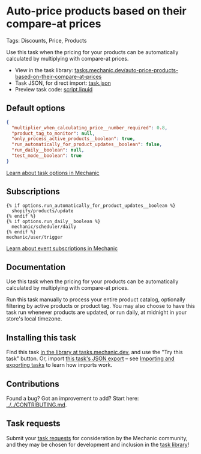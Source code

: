 # Auto-price products based on their compare-at prices

Tags: Discounts, Price, Products

Use this task when the pricing for your products can be automatically calculated by multiplying with compare-at prices.

* View in the task library: [tasks.mechanic.dev/auto-price-products-based-on-their-compare-at-prices](https://tasks.mechanic.dev/auto-price-products-based-on-their-compare-at-prices)
* Task JSON, for direct import: [task.json](../../tasks/auto-price-products-based-on-their-compare-at-prices.json)
* Preview task code: [script.liquid](./script.liquid)

## Default options

```json
{
  "multiplier_when_calculating_price__number_required": 0.8,
  "product_tag_to_monitor": null,
  "only_process_active_products__boolean": true,
  "run_automatically_for_product_updates__boolean": false,
  "run_daily__boolean": null,
  "test_mode__boolean": true
}
```

[Learn about task options in Mechanic](https://learn.mechanic.dev/core/tasks/options)

## Subscriptions

```liquid
{% if options.run_automatically_for_product_updates__boolean %}
  shopify/products/update
{% endif %}
{% if options.run_daily__boolean %}
  mechanic/scheduler/daily
{% endif %}
mechanic/user/trigger
```

[Learn about event subscriptions in Mechanic](https://learn.mechanic.dev/core/tasks/subscriptions)

## Documentation

Use this task when the pricing for your products can be automatically calculated by multiplying with compare-at prices.

Run this task manually to process your entire product catalog, optionally filtering by active products or product tag. You may also choose to have this task run whenever products are updated, or run daily, at midnight in your store's local timezone.

## Installing this task

Find this task [in the library at tasks.mechanic.dev](https://tasks.mechanic.dev/auto-price-products-based-on-their-compare-at-prices), and use the "Try this task" button. Or, import [this task's JSON export](../../tasks/auto-price-products-based-on-their-compare-at-prices.json) – see [Importing and exporting tasks](https://learn.mechanic.dev/core/tasks/import-and-export) to learn how imports work.

## Contributions

Found a bug? Got an improvement to add? Start here: [../../CONTRIBUTING.md](../../CONTRIBUTING.md).

## Task requests

Submit your [task requests](https://mechanic.canny.io/task-requests) for consideration by the Mechanic community, and they may be chosen for development and inclusion in the [task library](https://tasks.mechanic.dev/)!
